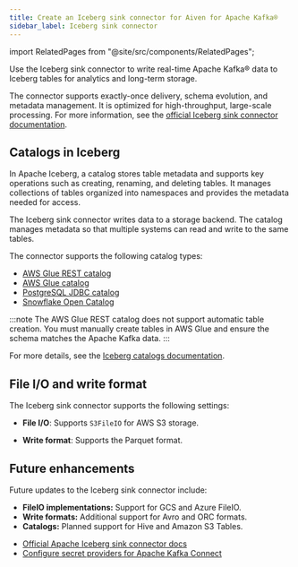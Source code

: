 ```yaml
---
title: Create an Iceberg sink connector for Aiven for Apache Kafka®
sidebar_label: Iceberg sink connector
---
```


import RelatedPages from "@site/src/components/RelatedPages";

Use the Iceberg sink connector to write real-time Apache Kafka® data to Iceberg tables for analytics and long-term storage.

<!-- vale off -->
The connector supports exactly-once delivery, schema evolution, and metadata management.
It is optimized for high-throughput, large-scale processing. For more information, see
the [official Iceberg sink connector documentation](https://iceberg.apache.org/docs/latest/kafka-connect/#apache-iceberg-sink-connector).

## Catalogs in Iceberg

In Apache Iceberg, a catalog stores table metadata and supports key operations such as
creating, renaming, and deleting tables. It manages collections of tables organized
into namespaces and provides the metadata needed for access.

The Iceberg sink connector writes data to a storage backend. The catalog manages metadata
so that multiple systems can read and write to the same tables.

The connector supports the following catalog types:

- [AWS Glue REST catalog](/docs/products/kafka/kafka-connect/howto/aws-glue-rest-catalog)
- [AWS Glue catalog](/docs/products/kafka/kafka-connect/howto/aws-glue-catalog)
- [PostgreSQL JDBC catalog](/docs/products/kafka/kafka-connect/howto/jdbc-catalog-postgres)
- [Snowflake Open Catalog](/docs/products/kafka/howto/snowflake-open-catalog)

:::note
The AWS Glue REST catalog does not support automatic table creation. You must
manually create tables in AWS Glue and ensure the schema matches the Apache Kafka data.
:::

For more details, see the
[Iceberg catalogs documentation](https://iceberg.apache.org/terms/#catalog/).

## File I/O and write format

The Iceberg sink connector supports the following settings:

- **File I/O**: Supports `S3FileIO` for AWS S3 storage.

- **Write format**: Supports the Parquet format.

## Future enhancements

Future updates to the Iceberg sink connector include:

- **FileIO implementations:** Support for GCS and Azure FileIO.
- **Write formats:** Additional support for Avro and ORC formats.
- **Catalogs:** Planned support for Hive and Amazon S3 Tables.

<RelatedPages/>

- [Official Apache Iceberg sink connector docs](https://iceberg.apache.org/docs/latest/kafka-connect/)
- [Configure secret providers for Apache Kafka Connect](/docs/products/kafka/kafka-connect/howto/configure-secret-providers)
